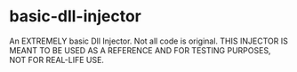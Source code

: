 # basic-dll-injector
An EXTREMELY basic Dll Injector. Not all code is original. THIS INJECTOR IS MEANT TO BE USED AS A REFERENCE AND FOR TESTING PURPOSES, NOT FOR REAL-LIFE USE.
